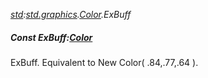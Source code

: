 _[std](../../modules/std/std-module.md):[std.graphics](../../modules/std/std-graphics.md).[Color](../../modules/std/std-graphics-color.md).ExBuff_
##### Const ExBuff:[Color](../../modules/std/std-graphics-color.md)
ExBuff. Equivalent to New Color( .84,.77,.64 ).
